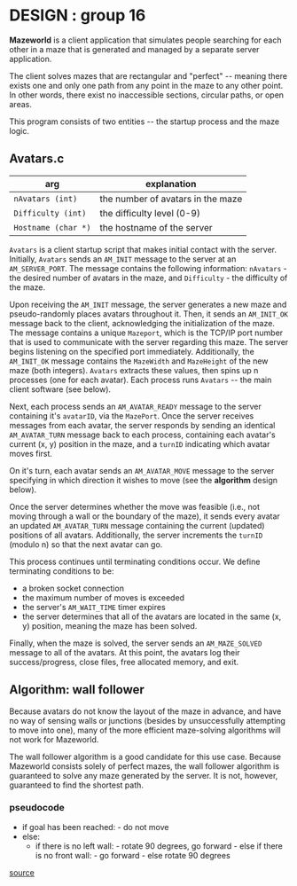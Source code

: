 # DESIGN : group 16

**Mazeworld** is a client application that simulates people searching for each other in a maze that is generated and managed by a separate server application.

The client solves mazes that are rectangular and "perfect" -- meaning there exists one and only one path from any point in the maze to any other point. In other words, there exist no inaccessible sections, circular paths, or open areas.

This program consists of two entities -- the startup process and the maze logic.

## Avatars.c

| arg                 | explanation                       |
| ------------------- | --------------------------------- |
| `nAvatars (int)`    | the number of avatars in the maze |
| `Difficulty (int)`  | the difficulty level (0-9)        |
| `Hostname (char *)` | the hostname of the server        |

`Avatars` is a client startup script that makes initial contact with the server. Initially, `Avatars` sends an `AM_INIT` message to the server at an `AM_SERVER_PORT`. The message contains the following information: `nAvatars` - the desired number of avatars in the maze, and `Difficulty` - the difficulty of the maze.

Upon receiving the `AM_INIT` message, the server generates a new maze and pseudo-randomly places avatars throughout it. Then, it sends an `AM_INIT_OK` message back to the client, acknowledging the initialization of the maze. The message contains a unique `Mazeport`, which is the TCP/IP port number that is used to communicate with the server regarding this maze. The server begins listening on the specified port immediately. Additionally, the `AM_INIT_OK` message contains the `MazeWidth` and `MazeHeight` of the new maze (both integers). `Avatars` extracts these values, then spins up n processes (one for each avatar). Each process runs `Avatars` -- the main client software (see below).

Next, each process sends an `AM_AVATAR_READY` message to the server containing it's `avatarID`, via the `MazePort`. Once the server receives messages from each avatar, the server responds by sending an identical `AM_AVATAR_TURN` message back to each process, containing each avatar's current (x, y) position in the maze, and a `turnID` indicating which avatar moves first.

On it's turn, each avatar sends an `AM_AVATAR_MOVE` message to the server specifying in which direction it wishes to move (see the **algorithm** design below).

Once the server determines whether the move was feasible (i.e., not moving through a wall or the boundary of the maze), it sends every avatar an updated `AM_AVATAR_TURN` message containing the current (updated) positions of all avatars. Additionally, the server increments the `turnID` (modulo n) so that the next avatar can go.

This process continues until terminating conditions occur. We define terminating conditions to be:

* a broken socket connection
* the maximum number of moves is exceeded
* the server's `AM_WAIT_TIME` timer expires
* the server determines that all of the avatars are located in the same (x, y) position, meaning the maze has been solved.

Finally, when the maze is solved, the server sends an `AM_MAZE_SOLVED` message to all of the avatars. At this point, the avatars log their success/progress, close files, free allocated memory, and exit.

## Algorithm: wall follower

Because avatars do not know the layout of the maze in advance, and have no way of sensing walls or junctions (besides by unsuccessfully attempting to move into one), many of the more efficient maze-solving algorithms will not work for Mazeworld.

The wall follower algorithm is a good candidate for this use case. Because Mazeworld consists solely of perfect mazes, the wall follower algorithm is guaranteed to solve any maze generated by the server. It is not, however, guaranteed to find the shortest path.

### pseudocode

* if goal has been reached: - do not move
* else:
  * if there is no left wall: - rotate 90 degrees, go forward - else if there is no front wall: - go forward - else rotate 90 degrees

[source](Usage:%20AvatarId,%20nAvatars,%20Difficulty,%20IP%20address%20of%20the%20server,%20MazePort,%20Filename%20of%20the%20log.)
